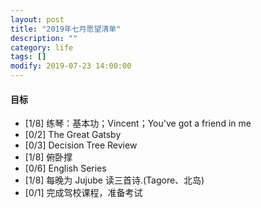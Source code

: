 ```yaml
---
layout: post
title: "2019年七月愿望清单"
description: ""
category: life
tags: []
modify: 2019-07-23 14:00:00
---
```



#### 目标

+ [1/8] 练琴：基本功；Vincent；You've got a friend in me
+ [0/2] The Great Gatsby
+ [0/3] Decision Tree Review
+ [1/8] 俯卧撑
+ [0/6] English Series
+ [1/8] 每晚为 Jujube 读三首诗.(Tagore、北岛)
+ [0/1] 完成驾校课程，准备考试
